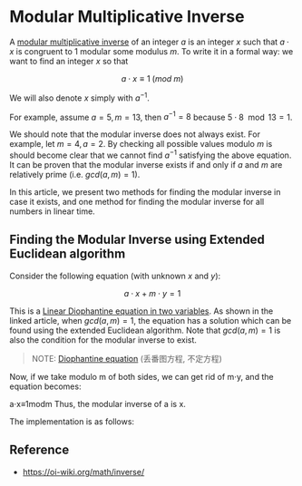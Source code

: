 # Modular Multiplicative Inverse

A [modular multiplicative inverse][1] of an integer $a$ is an integer $x$ such that $a\cdot x$ is congruent to 1 modular some modulus $m$. To write it in a formal way: we want to find an integer $x$ so that

$$ a\cdot x\equiv1\;(mod\;m) $$

We will also denote $x$ simply with $a^{−1}$.

For example, assume $a = 5, m = 13$, then $a^{-1} = 8$ because $5\cdot 8 \mod 13 = 1$.

We should note that the modular inverse does not always exist. For example, let $m=4, a=2$. By checking all possible values modulo $m$ is should become clear that we cannot find $a^{−1}$ satisfying the above equation. It can be proven that the modular inverse exists if and only if $a$ and $m$ are relatively prime (i.e. $gcd(a,m)=1$).

In this article, we present two methods for finding the modular inverse in case it exists, and one method for finding the modular inverse for all numbers in linear time.

## Finding the Modular Inverse using Extended Euclidean algorithm

Consider the following equation (with unknown $x$ and $y$):

$$ a\cdot x+m\cdot y=1 $$

This is a [Linear Diophantine equation in two variables](https://cp-algorithms.com/algebra/linear-diophantine-equation.html). As shown in the linked article, when $gcd(a,m)=1$, the equation has a solution which can be found using the extended Euclidean algorithm. Note that $gcd(a,m)=1$ is also the condition for the modular inverse to exist.

> NOTE: [Diophantine equation](https://en.wikipedia.org/wiki/Diophantine_equation) (丢番图方程, 不定方程)

Now, if we take modulo m of both sides, we can get rid of m⋅y, and the equation becomes:

a⋅x≡1modm
Thus, the modular inverse of a is x.

The implementation is as follows:

## Reference

* https://oi-wiki.org/math/inverse/

[1]: https://en.wikipedia.org/wiki/Modular_multiplicative_inverse